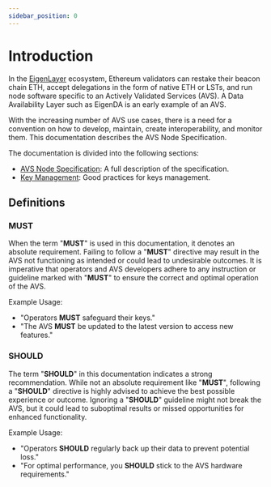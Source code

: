 ```yaml
---
sidebar_position: 0
---
```


# Introduction

In the [EigenLayer](https://www.eigenlayer.xyz/) ecosystem, Ethereum validators can restake their beacon chain ETH, accept delegations in the form of native ETH or LSTs, and run node software specific to an Actively Validated Services (AVS). A Data Availability Layer such as EigenDA is an early example of an AVS.

With the increasing number of AVS use cases, there is a need for a convention on how to develop, maintain, create interoperability, and monitor them. This documentation describes the AVS Node Specification.

The documentation is divided into the following sections:
- [AVS Node Specification](./spec/intro.md): A full description of the specification.
- [Key Management](./keys/intro.md): Good practices for keys management.
 
## Definitions

### MUST

When the term "**MUST**" is used in this documentation, it denotes an absolute requirement. Failing to follow a "**MUST**" directive may result in the AVS  not functioning as intended or could lead to undesirable outcomes. It is imperative that operators and AVS developers adhere to any instruction or guideline marked with "**MUST**" to ensure the correct and optimal operation of the AVS.

Example Usage:

- "Operators **MUST** safeguard their keys."
- "The AVS **MUST** be updated to the latest version to access new features."

### SHOULD

The term "**SHOULD**" in this documentation indicates a strong recommendation. While not an absolute requirement like "**MUST**", following a "**SHOULD**" directive is highly advised to achieve the best possible experience or outcome. Ignoring a "**SHOULD**" guideline might not break the AVS, but it could lead to suboptimal results or missed opportunities for enhanced functionality.

Example Usage:

- "Operators **SHOULD** regularly back up their data to prevent potential loss."
- "For optimal performance, you **SHOULD** stick to the AVS hardware requirements."
